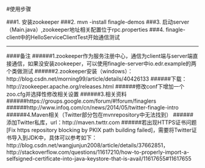 #使用步骤

###1. 安装zookeeper
###2. mvn -install finagle-demos
###3. 启动server（Main.java）,zookeeper地址相关配置位于rpc.properties
###4. finagle-client中的HelloServiceClientTest开始通信测试
<hr>
####备注
######1.zookeeper作为服务注册中心，通信为client端与server端直接通信，如果没安装zookeeper，可以使用finagle-server中io.edr.example的两个类做测试
######2.zookeeper安装（windows）：http://blog.csdn.net/morning99/article/details/40426133
######下载：http://zookeeper.apache.org/releases.html
######修改conf下增加一个zoo.cfg并选择性修改相关设置
######3.相关资料
######https://groups.google.com/forum/#!forum/finaglers
######http://www.infoq.com/cn/news/2014/05/twitter-finagle-intro
######4.Maven相关（Twitter部分包在mvnrepository中无法找到）
######添加Twitter私库，url：http://maven.twttr.com
######若出现HTTPS证书问题[Fix https repository blocking by PKIX path building failed]，需要将Twitter证书导入到JDK中，具体可以参考如下：http://blog.csdn.net/wangjunjun2008/article/details/37662851，http://stackoverflow.com/questions/11617210/how-to-properly-import-a-selfsigned-certificate-into-java-keystore-that-is-avail/11617655#11617655

